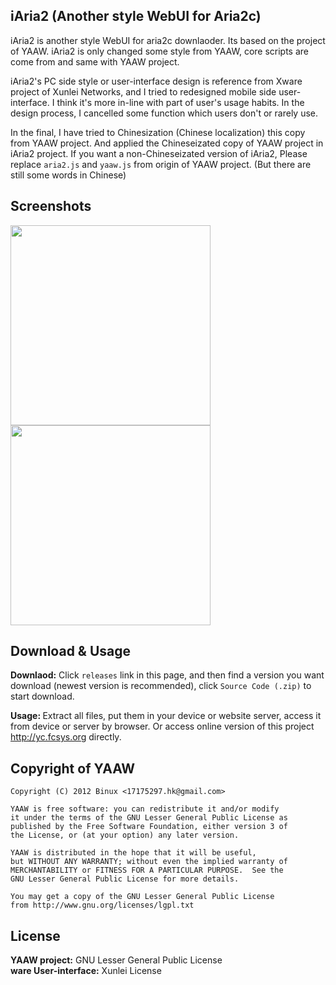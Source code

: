 ## iAria2 (Another style WebUI for Aria2c)
iAria2 is another style WebUI for aria2c downlaoder. Its based on the project of YAAW. iAria2 is only changed some style from YAAW, core scripts are come from and same with YAAW project.

iAria2's PC side style or user-interface design is reference from Xware project of Xunlei Networks, and I tried to redesigned mobile side user-interface. I think it's more in-line with part of user's usage habits. In the design process, I cancelled some function which users don't or rarely use.

In the final, I have tried to Chinesization (Chinese localization) this copy from YAAW project. And applied the Chineseizated copy of YAAW project in iAria2 project. If you want a non-Chineseizated version of iAria2, Please replace `aria2.js` and `yaaw.js` from origin of YAAW project. (But there are still some words in Chinese)

## Screenshots
<img src="https://i.imgsafe.org/1545f70.jpg" height="320px"/>
<img src="https://i.imgsafe.org/17599f8.jpg" height="320px"/>

## Download & Usage
<b>Downlaod:</b> Click `releases` link in this page, and then find a version you want download (newest version is recommended), click `Source Code (.zip)` to start download.

<b>Usage: </b> Extract all files, put them in your device or website server, access it from device or server by browser. Or access online version of this project http://yc.fcsys.org directly.

## Copyright of YAAW
```
Copyright (C) 2012 Binux <17175297.hk@gmail.com>

YAAW is free software: you can redistribute it and/or modify
it under the terms of the GNU Lesser General Public License as
published by the Free Software Foundation, either version 3 of
the License, or (at your option) any later version.

YAAW is distributed in the hope that it will be useful,
but WITHOUT ANY WARRANTY; without even the implied warranty of
MERCHANTABILITY or FITNESS FOR A PARTICULAR PURPOSE.  See the
GNU Lesser General Public License for more details.

You may get a copy of the GNU Lesser General Public License
from http://www.gnu.org/licenses/lgpl.txt
```

## License
<b>YAAW project:</b> GNU Lesser General Public License<br/>
<b>ware User-interface:</b> Xunlei License
